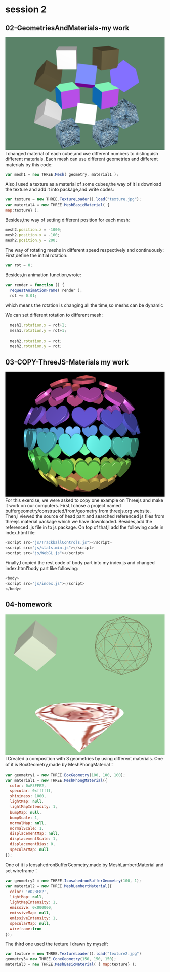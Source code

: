 # session 2
## 02-GeometriesAndMaterials-my work
![202](https://github.com/whatchamacallit233/CreativeCoding--Xiaowei-JI/blob/master/Digital%20Nature-Final%20Assignment/texture/202.png)
I changed material of each cube,and use different numbers to distinguish different materials.
Each mesh can use different geometries and different materials by this code:
```javascript
var mesh1 = new THREE.Mesh( geometry, material1 );
```

Also,I used a texture as a material of some cubes,the way of it is download the texture and add it into package,and write codes:
```javascript
var texture = new THREE.TextureLoader().load("texture.jpg");
var material4 = new THREE.MeshBasicMaterial( {
map:texture} );
```

Besides,the way of setting different position for each mesh:
```javascript
mesh2.position.z = -1000;
mesh2.position.x = -100;
mesh2.position.y = 200;
```

The way of rotating meshs in different speed respectively and continuously:
First,define the initial rotation:
```javascript
var rot = 0;
```

Besides,in animation function,wrote:
```javascript
var render = function () {
  requestAnimationFrame( render );
  rot += 0.01;
```
which means the rotation is changing all the time,so meshs can be dynamic

We can set different rotation to different mesh:
```javascript
  mesh1.rotation.x = rot+1;
  mesh1.rotation.y = rot+1;

  mesh2.rotation.x = rot;
  mesh2.rotation.y = rot;

  ```

## 03-COPY-ThreeJS-Materials my work
![203](https://github.com/whatchamacallit233/CreativeCoding--Xiaowei-JI/blob/master/Digital%20Nature-Final%20Assignment/texture/203.png)
For this exercise, we were asked to copy one example on Threejs and make it work on our computers.
First,I chose a project named buffergeometry/constructed/from/geometry from threejs.org website.
Then,I viewed the source of head part and searched referenced js files from threejs material package which we have downloaded.
Besides,add the referenced .js file in to js package.
On top of that,I add the following code in index.html file:
```javascript
<script src="js/TrackballControls.js"></script>
<script src="js/stats.min.js"></script>
<script src="js/WebGL.js"></script>
```
Finally,I copied the rest code of body part into my index.js and changed index.html'body part like following:
```javascript
<body>
<script src="js/index.js"></script>
</body>
```


## 04-homework
![204](https://github.com/whatchamacallit233/CreativeCoding--Xiaowei-JI/blob/master/Digital%20Nature-Final%20Assignment/texture/204.png)
I Created a composition with 3 geometries by using different materials.
One of it is BoxGeometry,made by MeshPhongMaterial：
```javascript
var geometry1 = new THREE.BoxGeometry(100, 100, 100);
var material1 = new THREE.MeshPhongMaterial({
  color: 0xF3FFE2,
  specular: 0xffffff,
  shininess: 1000,
  lightMap: null,
  lightMapIntensity: 1,
  bumpMap: null,
  bumpScale: 1,
  normalMap: null,
  normalScale: 1,
  displacementMap: null,
  displacementScale: 1,
  displacementBias: 0,
  specularMap: null
});
```
One of it is IcosahedronBufferGeometry,made by MeshLambertMaterial and set wireframe：
```javascript
var geometry2 = new THREE.IcosahedronBufferGeometry(100, 1);
var material2 = new THREE.MeshLambertMaterial({
  color: '#D2BE82',
  lightMap: null,
  lightMapIntensity: 1,
  emissive: 0x000000,
  emissiveMap: null,
  emissiveIntensity: 1,
  specularMap: null,
  wireframe:true
});
```
The third one used the texture I drawn by myself:
```javascript
var texture = new THREE.TextureLoader().load("texture2.jpg")
geometry3= new THREE.ConeGeometry(150, 150, 150);
material3 = new THREE.MeshBasicMaterial( { map:texture} );
```
